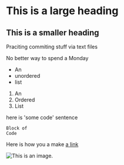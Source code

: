 # This is a large heading

## This is a smaller heading

Praciting commiting stuff via text files

No better way to spend a Monday

- An
- unordered
- list

1. An 
2. Ordered
3. List

here is 'some code' sentence

```
Block of 
Code
```

Here is how you a make [a link](https://github.com/gmurphy1995/Monday_Blues)

![This is an image.](https://github.com/yihui/xaringan/releases/download/v0.0.2/karl-moustache.jpg)

